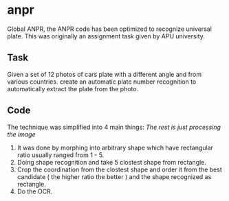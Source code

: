 # anpr
Global ANPR, the ANPR code has been optimized to recognize universal plate. This was originally an assignment task given by APU university.

## Task
Given a set of 12 photos of cars plate with a different angle and from various countries.
create an automatic plate number recognition to automatically extract the plate from the photo.

## Code
The technique was simplified into 4 main things: 
*The rest is just processing the image*
1. It was done by morphing into arbitrary shape which have rectangular ratio usually ranged from 1 - 5.
2. Doing shape recognition and take 5 clostest shape from rectangle.
3. Crop the coordination from the clostest shape and order it from the best candidate ( the higher ratio the better ) and the shape recognized as rectangle.
4. Do the OCR.

